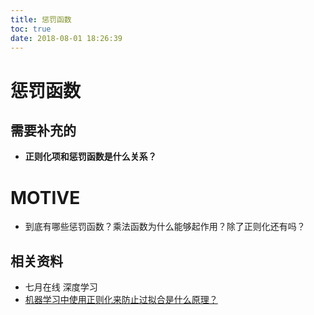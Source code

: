```yaml
---
title: 惩罚函数
toc: true
date: 2018-08-01 18:26:39
---
```

# 惩罚函数


## 需要补充的

* **正则化项和惩罚函数是什么关系？**



# MOTIVE

* 到底有哪些惩罚函数？乘法函数为什么能够起作用？除了正则化还有吗？









## 相关资料

* 七月在线 深度学习
* [机器学习中使用正则化来防止过拟合是什么原理？](https://www.zhihu.com/question/20700829)
